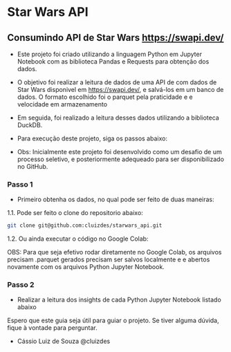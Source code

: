 # Star Wars API

## Consumindo API de Star Wars <https://swapi.dev/>

- Este projeto foi criado utilizando a linguagem Python em Jupyter Notebook com as biblioteca Pandas e Requests para
obtenção dos dados.

- O objetivo foi realizar a leitura de dados de uma API de com dados de Star Wars disponivel em <https://swapi.dev/>,
e salvá-los em um banco de dados. O formato escolhido foi o parquet pela praticidade e e velocidade em armazenamento

- Em seguida, foi realizado a leitura desses dados utilizando a biblioteca DuckDB.

- Para execução deste projeto, siga os passos abaixo:

- Obs: Inicialmente este projeto foi desenvolvido como um desafio de um processo seletivo, e posteriormente adequeado para
ser disponibilizado no GitHub.

### Passo 1

- Primeiro obtenha os dados, no qual pode ser feito de duas maneiras:

1.1. Pode ser feito o clone do repositorio abaixo:

```bash
git clone git@github.com:cluizdes/starwars_api.git

```

1.2. Ou ainda executar o código no Google Colab:

OBS: Para que seja efetivo rodar diretamente no Google Colab, os arquivos precisam .parquet gerados precisam ser salvos localmente e e abertos
novamente com os arquivos Python Jupyter Notebook.

### Passo 2

- Realizar a leitura dos insights de cada Python Jupyter Notebook listado abaixo

Espero que este guia seja útil para guiar o projeto. Se tiver alguma dúvida, fique à vontade para perguntar.

- Cássio Luiz de Souza
@cluizdes
